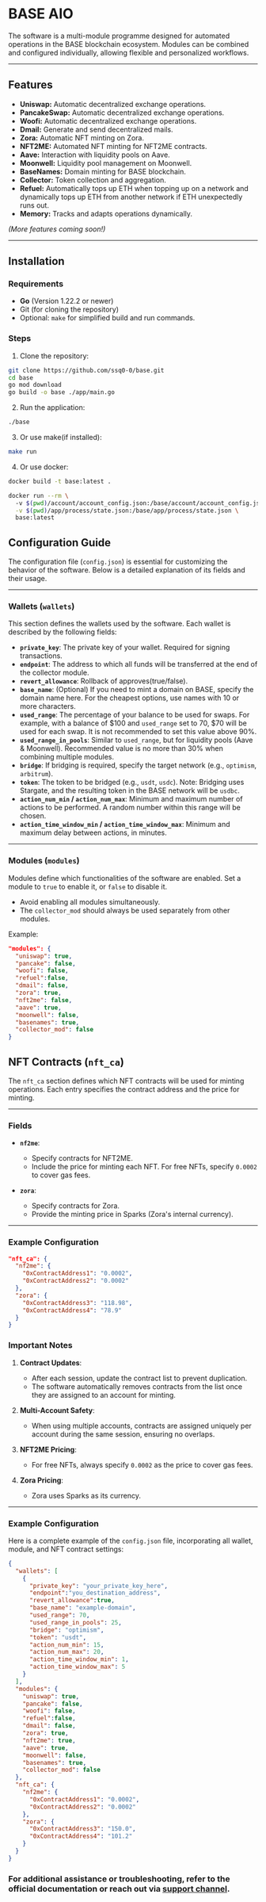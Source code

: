 # BASE AIO

The software is a multi-module programme designed for automated operations in the BASE blockchain ecosystem. Modules can be combined and configured individually, allowing flexible and personalized workflows.

---

## Features

- **Uniswap:** Automatic decentralized exchange operations.
- **PancakeSwap:** Automatic decentralized exchange operations.
- **Woofi:** Automatic decentralized exchange operations.
- **Dmail:** Generate and send decentralized mails.
- **Zora:** Automatic NFT minting on Zora.
- **NFT2ME:** Automated NFT minting for NFT2ME contracts.
- **Aave:** Interaction with liquidity pools on Aave.
- **Moonwell:** Liquidity pool management on Moonwell.
- **BaseNames:** Domain minting for BASE blockchain.
- **Collector:** Token collection and aggregation.
- **Refuel:** Automatically tops up ETH when topping up on a network and dynamically tops up ETH from another network if ETH unexpectedly runs out.
- **Memory:** Tracks and adapts operations dynamically.

*(More features coming soon!)*

---

## Installation

### Requirements

- **Go** (Version 1.22.2 or newer)
- Git (for cloning the repository)
- Optional: `make` for simplified build and run commands.

### Steps

1. Clone the repository:
```bash
git clone https://github.com/ssq0-0/base.git
cd base
go mod download
go build -o base ./app/main.go   
```
2. Run the application:

```bash
./base
```

3. Or use make(if installed):
```bash
make run
```
4. Or use docker: 
```bash
docker build -t base:latest .

docker run --rm \                                                                            
  -v $(pwd)/account/account_config.json:/base/account/account_config.json \
  -v $(pwd)/app/process/state.json:/base/app/process/state.json \
  base:latest
```

## Configuration Guide

The configuration file (`config.json`) is essential for customizing the behavior of the software. Below is a detailed explanation of its fields and their usage.

---

### Wallets (`wallets`)

This section defines the wallets used by the software. Each wallet is described by the following fields:

- **`private_key`**: The private key of your wallet. Required for signing transactions.
- **`endpoint`**: The address to which all funds will be transferred at the end of the collector module.
- **`revert_allowance`**: Rollback of approves(true/false).
- **`base_name`**: (Optional) If you need to mint a domain on BASE, specify the domain name here. For the cheapest options, use names with 10 or more characters.
- **`used_range`**: The percentage of your balance to be used for swaps. For example, with a balance of $100 and `used_range` set to 70, $70 will be used for each swap. It is not recommended to set this value above 90%.
- **`used_range_in_pools`**: Similar to `used_range`, but for liquidity pools (Aave & Moonwell). Recommended value is no more than 30% when combining multiple modules.
- **`bridge`**: If bridging is required, specify the target network (e.g., `optimism`, `arbitrum`). 
- **`token`**: The token to be bridged (e.g., `usdt`, `usdc`). Note: Bridging uses Stargate, and the resulting token in the BASE network will be `usdbc`.
- **`action_num_min` / `action_num_max`**: Minimum and maximum number of actions to be performed. A random number within this range will be chosen.
- **`action_time_window_min` / `action_time_window_max`**: Minimum and maximum delay between actions, in minutes.

---

### Modules (`modules`)

Modules define which functionalities of the software are enabled. Set a module to `true` to enable it, or `false` to disable it.

- Avoid enabling all modules simultaneously.
- The `collector_mod` should always be used separately from other modules.

Example:
```json
"modules": {
  "uniswap": true,
  "pancake": false,
  "woofi": false,
  "refuel":false,
  "dmail": false,
  "zora": true,
  "nft2me": false,
  "aave": true,
  "moonwell": false,
  "basenames": true,
  "collector_mod": false
}
```

## NFT Contracts (`nft_ca`)

The `nft_ca` section defines which NFT contracts will be used for minting operations. Each entry specifies the contract address and the price for minting.

---

### Fields

- **`nf2me`**: 
  - Specify contracts for NFT2ME.
  - Include the price for minting each NFT. For free NFTs, specify `0.0002` to cover gas fees.

- **`zora`**: 
  - Specify contracts for Zora.
  - Provide the minting price in Sparks (Zora's internal currency). 

---

### Example Configuration

```json
"nft_ca": {
  "nf2me": {
    "0xContractAddress1": "0.0002",
    "0xContractAddress2": "0.0002"
  },
  "zora": {
    "0xContractAddress3": "118.98",
    "0xContractAddress4": "78.9"
  }
}
```

### Important Notes

1. **Contract Updates**:
   - After each session, update the contract list to prevent duplication.
   - The software automatically removes contracts from the list once they are assigned to an account for minting.

2. **Multi-Account Safety**:
   - When using multiple accounts, contracts are assigned uniquely per account during the same session, ensuring no overlaps.

3. **NFT2ME Pricing**:
   - For free NFTs, always specify `0.0002` as the price to cover gas fees.

4. **Zora Pricing**:
   - Zora uses Sparks as its currency.

---

### Example Configuration

Here is a complete example of the `config.json` file, incorporating all wallet, module, and NFT contract settings:

```json
{
  "wallets": [
    {
      "private_key": "your_private_key_here",
      "endpoint":"you_destination_address",
      "revert_allowance":true,
      "base_name": "example-domain",
      "used_range": 70,
      "used_range_in_pools": 25,
      "bridge": "optimism",
      "token": "usdt",
      "action_num_min": 15,
      "action_num_max": 20,
      "action_time_window_min": 1,
      "action_time_window_max": 5
    }
  ],
  "modules": {
    "uniswap": true,
    "pancake": false,
    "woofi": false,
    "refuel":false,
    "dmail": false,
    "zora": true,
    "nft2me": true,
    "aave": true,
    "moonwell": false,
    "basenames": true,
    "collector_mod": false
  },
  "nft_ca": {
    "nf2me": {
      "0xContractAddress1": "0.0002",
      "0xContractAddress2": "0.0002"
    },
    "zora": {
      "0xContractAddress3": "150.0",
      "0xContractAddress4": "101.2"
    }
  }
}
```

### For additional assistance or troubleshooting, refer to the official documentation or reach out via [support channel](https://t.me/cheifssq).